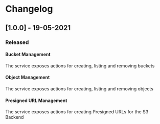 # Changelog

## [1.0.0] - 19-05-2021

### Released

#### Bucket Management

The service exposes actions for creating, listing and removing buckets

#### Object Management

The service exposes actions for creating, listing and removing objects

#### Presigned URL Management

The service exposes actions for creating Presigned URLs for the S3 Backend
